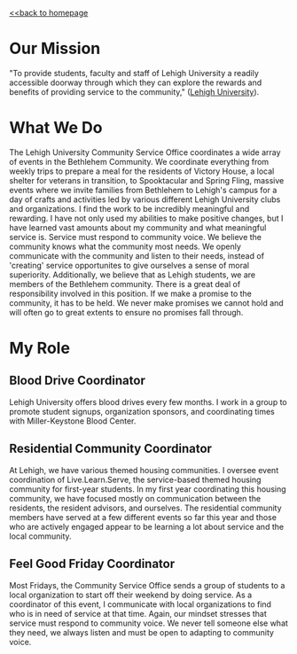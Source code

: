 [<<back to homepage](https://liam-magargal.github.io/Liam-Magargal/)

# Our Mission
"To provide students, faculty and staff of Lehigh University a readily accessible doorway through which they can explore the rewards and benefits of providing service to the community," ([Lehigh University](https://studentaffairs.lehigh.edu/content/about-us-our-mission-staff-contact-us)).

# What We Do
The Lehigh University Community Service Office coordinates a wide array of events in the Bethlehem Community. We coordinate everything from weekly trips to prepare a meal for the residents of Victory House, a local shelter for veterans in transition, to Spooktacular and Spring Fling, massive events where we invite families from Bethlehem to Lehigh's campus for a day of crafts and activities led by various different Lehigh University clubs and organizations. I find the work to be incredibly meaningful and rewarding. I have not only used my abilities to make positive changes, but I have learned vast amounts about my community and what meaningful service is. Service must respond to community voice. We believe the community knows what the community most needs. We openly communicate with the community and listen to their needs, instead of 'creating' service opportunites to give ourselves a sense of moral superiority. Additionally, we believe that as Lehigh students, we are members of the Bethlehem community. There is a great deal of responsibility involved in this position. If we make a promise to the community, it has to be held. We never make promises we cannot hold and will often go to great extents to ensure no promises fall through.

# My Role

## Blood Drive Coordinator
Lehigh University offers blood drives every few months. I work in a group to promote student signups, organization sponsors, and coordinating times with Miller-Keystone Blood Center.

## Residential Community Coordinator
At Lehigh, we have various themed housing communities. I oversee event coordination of Live.Learn.Serve, the service-based themed housing community for first-year students. In my first year coordinating this housing community, we have focused mostly on communication between the residents, the resident advisors, and ourselves. The residential community members have served at a few different events so far this year and those who are actively engaged appear to be learning a lot about service and the local community.

## Feel Good Friday Coordinator
Most Fridays, the Community Service Office sends a group of students to a local organization to start off their weekend by doing service. As a coordinator of this event, I communicate with local organizations to find who is in need of service at that time. Again, our mindset stresses that service must respond to community voice. We never tell someone else what they need, we always listen and must be open to adapting to community voice.
